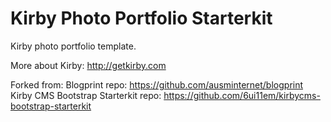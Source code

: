 # Kirby Photo Portfolio Starterkit

Kirby photo portfolio template. 

More about Kirby: 
<http://getkirby.com>

Forked from:
Blogprint repo: <https://github.com/ausminternet/blogprint>  
Kirby CMS Bootstrap Starterkit repo: <https://github.com/6ui11em/kirbycms-bootstrap-starterkit>